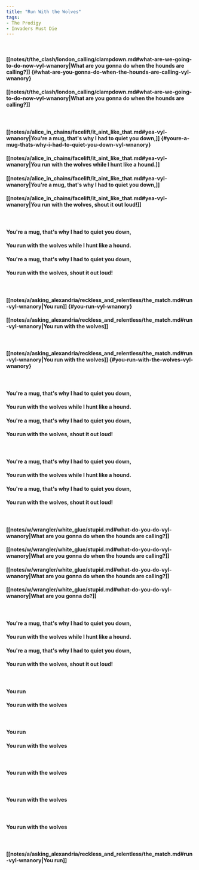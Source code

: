 ```yaml
---
title: "Run With the Wolves"
tags:
- The Prodigy
- Invaders Must Die
---
```

&nbsp;
#### [[notes/t/the_clash/london_calling/clampdown.md#what-are-we-going-to-do-now-vyl-wnanory|What are you gonna do when the hounds are calling?]] {#what-are-you-gonna-do-when-the-hounds-are-calling-vyl-wnanory}
#### [[notes/t/the_clash/london_calling/clampdown.md#what-are-we-going-to-do-now-vyl-wnanory|What are you gonna do when the hounds are calling?]]
&nbsp;
#### [[notes/a/alice_in_chains/facelift/it_aint_like_that.md#yea-vyl-wnanory|You're a mug, that's why I had to quiet you down,]] {#youre-a-mug-thats-why-i-had-to-quiet-you-down-vyl-wnanory}
#### [[notes/a/alice_in_chains/facelift/it_aint_like_that.md#yea-vyl-wnanory|You run with the wolves while I hunt like a hound.]]
#### [[notes/a/alice_in_chains/facelift/it_aint_like_that.md#yea-vyl-wnanory|You're a mug, that's why I had to quiet you down,]]
#### [[notes/a/alice_in_chains/facelift/it_aint_like_that.md#yea-vyl-wnanory|You run with the wolves, shout it out loud!]]
&nbsp;
#### You're a mug, that's why I had to quiet you down,
#### You run with the wolves while I hunt like a hound.
#### You're a mug, that's why I had to quiet you down,
#### You run with the wolves, shout it out loud!
&nbsp;
#### [[notes/a/asking_alexandria/reckless_and_relentless/the_match.md#run-vyl-wnanory|You run]] {#you-run-vyl-wnanory}
#### [[notes/a/asking_alexandria/reckless_and_relentless/the_match.md#run-vyl-wnanory|You run with the wolves]]
&nbsp;
#### [[notes/a/asking_alexandria/reckless_and_relentless/the_match.md#run-vyl-wnanory|You run with the wolves]] {#you-run-with-the-wolves-vyl-wnanory}
&nbsp;
#### You're a mug, that's why I had to quiet you down,
#### You run with the wolves while I hunt like a hound.
#### You're a mug, that's why I had to quiet you down,
#### You run with the wolves, shout it out loud!
&nbsp;
#### You're a mug, that's why I had to quiet you down,
#### You run with the wolves while I hunt like a hound.
#### You're a mug, that's why I had to quiet you down,
#### You run with the wolves, shout it out loud!
&nbsp;
#### [[notes/w/wrangler/white_glue/stupid.md#what-do-you-do-vyl-wnanory|What are you gonna do when the hounds are calling?]]
#### [[notes/w/wrangler/white_glue/stupid.md#what-do-you-do-vyl-wnanory|What are you gonna do when the hounds are calling?]]
#### [[notes/w/wrangler/white_glue/stupid.md#what-do-you-do-vyl-wnanory|What are you gonna do when the hounds are calling?]]
#### [[notes/w/wrangler/white_glue/stupid.md#what-do-you-do-vyl-wnanory|What are you gonna do?]]
&nbsp;
#### You're a mug, that's why I had to quiet you down,
#### You run with the wolves while I hunt like a hound.
#### You're a mug, that's why I had to quiet you down,
#### You run with the wolves, shout it out loud!
&nbsp;
#### You run
#### You run with the wolves
&nbsp;
#### You run
#### You run with the wolves
&nbsp;
#### You run with the wolves
&nbsp;
#### You run with the wolves
&nbsp;
#### You run with the wolves
&nbsp;
#### [[notes/a/asking_alexandria/reckless_and_relentless/the_match.md#run-vyl-wnanory|You run]]
